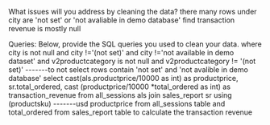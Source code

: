 What issues will you address by cleaning the data?
there many rows under city are 'not set' or 'not avaliable in demo database'
find transaction revenue is mostly null





Queries:
Below, provide the SQL queries you used to clean your data.
where city is not null and city !='(not set)' and city !='not available in demo dataset'
       and v2productcategory is not null and v2productcategory != '(not set)' 
       -------to not select rows contain 'not set' and 'not avalible in demo database'
select cast(als.productprice/10000 as int) as productprice, sr.total_ordered, cast (productprice/10000 *total_ordered as int) as transaction_revenue
from all_sessions als
join sales_report sr using (productsku)
       -------usd productprice from all_sessions table and total_ordered from sales_report table to calculate the transaction revenue
